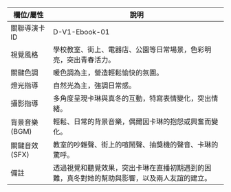 | 欄位/屬性 | 說明 |
|---|---|
| 關聯導演卡ID | D-V1-Ebook-01 |
| 視覺風格 | 學校教室、街上、電器店、公園等日常場景，色彩明亮，突出青春活力。 |
| 關鍵色調 | 暖色調為主，營造輕鬆愉快的氛圍。 |
| 燈光指導 | 自然光為主，強調日常感。 |
| 攝影指導 | 多角度呈現卡琳與真冬的互動，特寫表情變化，突出情緒。 |
| 背景音樂 (BGM) | 輕鬆、日常的背景音樂，偶爾因卡琳的抱怨或興奮而變化。 |
| 關鍵音效 (SFX) | 教室的吵雜聲、街上的喧鬧聲、抽獎機的聲音、卡琳的驚呼。 |
| 備註 | 透過視覺和聽覺效果，突出卡琳在直播初期遇到的困難，真冬對她的幫助與影響，以及兩人友誼的建立。 |

